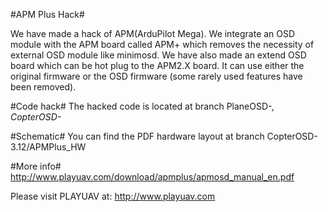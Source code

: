 #APM Plus Hack#

We have made a hack of APM(ArduPilot Mega). We integrate an OSD module with the APM board called APM+ which removes the necessity of external OSD module like minimosd. We have also made an extend OSD board which can be hot plug to the APM2.X board. It can use either the original firmware or the OSD firmware (some rarely used features have been removed).

#Code hack#
The hacked code is located at branch PlaneOSD-*, CopterOSD-*

#Schematic#
You can find the PDF hardware layout at branch CopterOSD-3.12/APMPlus_HW

#More info#
http://www.playuav.com/download/apmplus/apmosd_manual_en.pdf

Please visit PLAYUAV at: http://www.playuav.com
